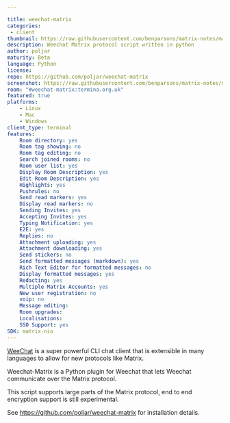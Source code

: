 ```yaml
---

title: weechat-matrix
categories:
 - client
thumbnail: https://raw.githubusercontent.com/benparsons/matrix-notes/master/twim/weechat-matrix.png
description: Weechat Matrix protocol script written in python
author: poljar
maturity: Beta
language: Python
license:
repo: https://github.com/poljar/weechat-matrix
screenshot: https://raw.githubusercontent.com/benparsons/matrix-notes/master/twim/weechat-matrix.png
room: "#weechat-matrix:termina.org.uk"
featured: true
platforms:
    - Linux
    - Mac
    - Windows
client_type: terminal
features:
    Room directory: yes
    Room tag showing: no
    Room tag editing: no
    Search joined rooms: no
    Room user list: yes
    Display Room Description: yes
    Edit Room Description: yes
    Highlights: yes
    Pushrules: no
    Send read markers: yes
    Display read markers: no
    Sending Invites: yes
    Accepting Invites: yes
    Typing Notification: yes
    E2E: yes
    Replies: no
    Attachment uploading: yes
    Attachment downloading: yes
    Send stickers: no
    Send formatted messages (markdown): yes
    Rich Text Editor for formatted messages: no
    Display formatted messages: yes
    Redacting: yes
    Multiple Matrix Accounts: yes
    New user registration: no
    voip: no
    Message editing:
    Room upgrades:
    Localisations:
    SSO Support: yes
SDK: matrix-nio
---
```


[WeeChat](https://weechat.org/) is a super powerful CLI chat client that is extensible in many languages to allow for new protocols like Matrix.

Weechat-Matrix is a Python plugin for Weechat that lets Weechat communicate over the Matrix protocol.

This script supports large parts of the Matrix protocol, end to end encryption support is still experimental.

See <https://github.com/poljar/weechat-matrix> for installation details.
